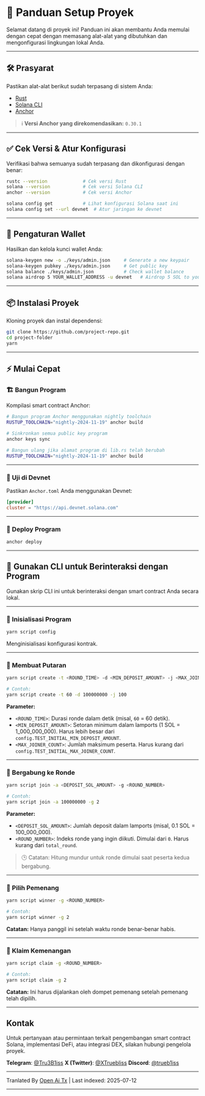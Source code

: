 # 🎯 Panduan Setup Proyek

Selamat datang di proyek ini! Panduan ini akan membantu Anda memulai dengan cepat dengan memasang alat-alat yang dibutuhkan dan mengonfigurasi lingkungan lokal Anda.

---

## 🛠️ Prasyarat

Pastikan alat-alat berikut sudah terpasang di sistem Anda:

- [Rust](https://www.rust-lang.org/tools/install)
- [Solana CLI](https://docs.solana.com/cli/install-solana-cli-tools)
- [Anchor](https://anchor-lang.com/docs/installation)

> ℹ️ **Versi Anchor yang direkomendasikan:** `0.30.1`

---

## ✅ Cek Versi & Atur Konfigurasi

Verifikasi bahwa semuanya sudah terpasang dan dikonfigurasi dengan benar:

```bash
rustc --version             # Cek versi Rust
solana --version            # Cek versi Solana CLI
anchor --version            # Cek versi Anchor

solana config get           # Lihat konfigurasi Solana saat ini
solana config set --url devnet  # Atur jaringan ke devnet
```
---

## 🔐 Pengaturan Wallet

Hasilkan dan kelola kunci wallet Anda:

```bash
solana-keygen new -o ./keys/admin.json     # Generate a new keypair
solana-keygen pubkey ./keys/admin.json     # Get public key
solana balance ./keys/admin.json           # Check wallet balance
solana airdrop 5 YOUR_WALLET_ADDRESS -u devnet   # Airdrop 5 SOL to your wallet
```

---

## 📦 Instalasi Proyek

Kloning proyek dan instal dependensi:

```bash
git clone https://github.com/project-repo.git
cd project-folder
yarn
```
---

## ⚡ Mulai Cepat

### 🏗️ Bangun Program

Kompilasi smart contract Anchor:

```bash
# Bangun program Anchor menggunakan nightly toolchain
RUSTUP_TOOLCHAIN="nightly-2024-11-19" anchor build

# Sinkronkan semua public key program
anchor keys sync

# Bangun ulang jika alamat program di lib.rs telah berubah
RUSTUP_TOOLCHAIN="nightly-2024-11-19" anchor build
```

---
### 🧪 Uji di Devnet

Pastikan `Anchor.toml` Anda menggunakan Devnet:

```toml
[provider]
cluster = "https://api.devnet.solana.com"
```

---

### 🚀 Deploy Program

```bash
anchor deploy
```

---

## 🧪 Gunakan CLI untuk Berinteraksi dengan Program
Gunakan skrip CLI ini untuk berinteraksi dengan smart contract Anda secara lokal.

---

### 🔹 Inisialisasi Program

```bash
yarn script config
```

Menginisialisasi konfigurasi kontrak.

---

### 🔹 Membuat Putaran

```bash
yarn script create -t <ROUND_TIME> -d <MIN_DEPOSIT_AMOUNT> -j <MAX_JOINER_COUNT>

# Contoh:
yarn script create -t 60 -d 100000000 -j 100
```

**Parameter:**

- `<ROUND_TIME>`: Durasi ronde dalam detik (misal, `60` = 60 detik).
- `<MIN_DEPOSIT_AMOUNT>`: Setoran minimum dalam lamports (1 SOL = 1_000_000_000). Harus lebih besar dari `config.TEST_INITIAL_MIN_DEPOSIT_AMOUNT`.
- `<MAX_JOINER_COUNT>`: Jumlah maksimum peserta. Harus kurang dari `config.TEST_INITIAL_MAX_JOINER_COUNT`.

---

### 🔹 Bergabung ke Ronde

```bash
yarn script join -a <DEPOSIT_SOL_AMOUNT> -g <ROUND_NUMBER>

# Contoh:
yarn script join -a 100000000 -g 2
```
**Parameter:**

- `<DEPOSIT_SOL_AMOUNT>`: Jumlah deposit dalam lamports (misal, 0.1 SOL = 100_000_000).
- `<ROUND_NUMBER>`: Indeks ronde yang ingin diikuti. Dimulai dari `0`. Harus kurang dari `total_round`.

> 🕒 Catatan: Hitung mundur untuk ronde dimulai saat peserta kedua bergabung.

---

### 🔹 Pilih Pemenang

```bash
yarn script winner -g <ROUND_NUMBER>

# Contoh:
yarn script winner -g 2
```

**Catatan:** Hanya panggil ini setelah waktu ronde benar-benar habis.

---
### 🔹 Klaim Kemenangan

```bash
yarn script claim -g <ROUND_NUMBER>

# Contoh:
yarn script claim -g 2
```

**Catatan:** Ini harus dijalankan oleh dompet pemenang setelah pemenang telah dipilih.

---

## Kontak

Untuk pertanyaan atau permintaan terkait pengembangan smart contract Solana, implementasi DeFi, atau integrasi DEX, silakan hubungi pengelola proyek.

**Telegram**: [@Tru3B1iss](https://t.me/Tru3B1iss)
**X (Twitter)**: [@XTruebliss](https://x.com/XTruebliss)
**Discord**: [@trueb1iss](https://discord.com/users/1274339638668038187)


---

Tranlated By [Open Ai Tx](https://github.com/OpenAiTx/OpenAiTx) | Last indexed: 2025-07-12

---